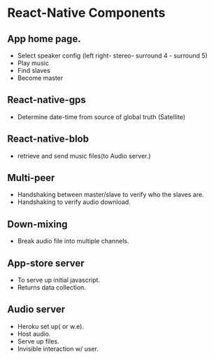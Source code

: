 # React-Native Components


## App home page.
- Select speaker config (left right- stereo- surround 4 - surround 5)
- Play music
- Find slaves
- Become master

## React-native-gps
- Determine date-time from source of global truth (Satellite)

## React-native-blob
- retrieve and send music files(to Audio server.)

## Multi-peer
- Handshaking between master/slave to verify who the slaves are.
- Handshaking to verify audio download.

## Down-mixing
- Break audio file into multiple channels.

## App-store server
- To serve up initial javascript.
- Returns data collection.

## Audio server
- Heroku set up( or w.e).
- Host audio.
- Serve up files.
- Invisible interaction w/ user.
